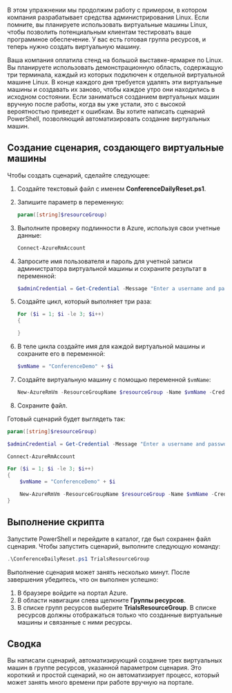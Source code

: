 В этом упражнении мы продолжим работу с примером, в котором компания разрабатывает средства администрирования Linux. Если помните, вы планируете использовать виртуальные машины Linux, чтобы позволить потенциальным клиентам тестировать ваше программное обеспечение. У вас есть готовая группа ресурсов, и теперь нужно создать виртуальную машину.

Ваша компания оплатила стенд на большой выставке-ярмарке по Linux. Вы планируете использовать демонстрационную область, содержащую три терминала, каждый из которых подключен к отдельной виртуальной машине Linux. В конце каждого дня требуется удалять эти виртуальные машины и создавать их заново, чтобы каждое утро они находились в исходном состоянии. Если заниматься созданием виртуальных машин вручную после работы, когда вы уже устали, это с высокой вероятностью приведет к ошибкам. Вы хотите написать сценарий PowerShell, позволяющий автоматизировать создание виртуальных машин.

## <a name="write-a-script-that-creates-virtual-machines"></a>Создание сценария, создающего виртуальные машины

Чтобы создать сценарий, сделайте следующее:

1. Создайте текстовый файл с именем **ConferenceDailyReset.ps1**.

2. Запишите параметр в переменную:

    ```powershell
    param([string]$resourceGroup)
    ```

3. Выполните проверку подлинности в Azure, используя свои учетные данные:

    ```powershell
    Connect-AzureRmAccount
    ```

4. Запросите имя пользователя и пароль для учетной записи администратора виртуальной машины и сохраните результат в переменной:

    ```powershell
    $adminCredential = Get-Credential -Message "Enter a username and password for the VM administrator."
    ```

5. Создайте цикл, который выполняет три раза:

    ```powershell
    For ($i = 1; $i -le 3; $i++) 
    {

    }
    ```

6. В теле цикла создайте имя для каждой виртуальной машины и сохраните его в переменной:

    ```powershell
    $vmName = "ConferenceDemo" + $i
    ```

7. Создайте виртуальную машину с помощью переменной `$vmName`:

   ```powershell
   New-AzureRmVm -ResourceGroupName $resourceGroup -Name $vmName -Credential $adminCredential -Location "East US" 
   ```

8. Сохраните файл.

Готовый сценарий будет выглядеть так:

```powershell
param([string]$resourceGroup)

$adminCredential = Get-Credential -Message "Enter a username and password for the VM administrator."

Connect-AzureRmAccount

For ($i = 1; $i -le 3; $i++)
{
    $vmName = "ConferenceDemo" + $i

    New-AzureRmVm -ResourceGroupName $resourceGroup -Name $vmName -Credential $adminCredential -Location "East US" -Image UbuntuLTS
}
```

## <a name="execute-the-script"></a>Выполнение скрипта

Запустите PowerShell и перейдите в каталог, где был сохранен файл сценария. Чтобы запустить сценарий, выполните следующую команду:

```powershell
.\ConferenceDailyReset.ps1 TrialsResourceGroup
```

Выполнение сценария может занять несколько минут. После завершения убедитесь, что он выполнен успешно:

1. В браузере войдите на портал Azure.
2. В области навигации слева щелкните **Группы ресурсов**.
3. В списке групп ресурсов выберите **TrialsResourceGroup**. В списке ресурсов должны отображаться только что созданные виртуальные машины и связанные с ними ресурсы.

## <a name="summary"></a>Сводка
Вы написали сценарий, автоматизирующий создание трех виртуальных машин в группе ресурсов, указанной параметром сценария. Это короткий и простой сценарий, но он автоматизирует процесс, который может занять много времени при работе вручную на портале.